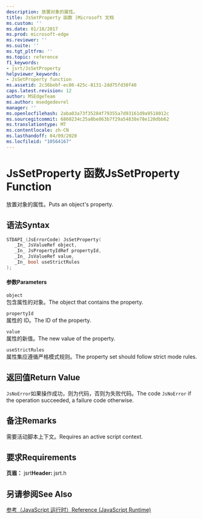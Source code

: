 ```yaml
---
description: 放置对象的属性。
title: JsSetProperty 函数 |Microsoft 文档
ms.custom: ''
ms.date: 01/18/2017
ms.prod: microsoft-edge
ms.reviewer: ''
ms.suite: ''
ms.tgt_pltfrm: ''
ms.topic: reference
f1_keywords:
- jsrt/JsSetProperty
helpviewer_keywords:
- JsSetProperty function
ms.assetid: 2c36bebf-ec86-425c-8131-2dd75fd30f40
caps.latest.revision: 12
author: MSEdgeTeam
ms.author: msedgedevrel
manager: ''
ms.openlocfilehash: 2aba03a73f35284f79355a7d93161d9a9518012c
ms.sourcegitcommit: 6860234c25a8be863b7f29a54838e78e120dbb62
ms.translationtype: MT
ms.contentlocale: zh-CN
ms.lasthandoff: 04/09/2020
ms.locfileid: "10564167"
---
```

# <span data-ttu-id="40e9a-103">JsSetProperty 函数</span><span class="sxs-lookup"><span data-stu-id="40e9a-103">JsSetProperty Function</span></span>
<span data-ttu-id="40e9a-104">放置对象的属性。</span><span class="sxs-lookup"><span data-stu-id="40e9a-104">Puts an object's property.</span></span>  
  
## <span data-ttu-id="40e9a-105">语法</span><span class="sxs-lookup"><span data-stu-id="40e9a-105">Syntax</span></span>  
  
```cpp  
STDAPI_(JsErrorCode) JsSetProperty(  
   _In_ JsValueRef object,  
   _In_ JsPropertyIdRef propertyId,  
   _In_ JsValueRef value,  
   _In_ bool useStrictRules  
);  
```  
  
#### <span data-ttu-id="40e9a-106">参数</span><span class="sxs-lookup"><span data-stu-id="40e9a-106">Parameters</span></span>  
 `object`  
 <span data-ttu-id="40e9a-107">包含属性的对象。</span><span class="sxs-lookup"><span data-stu-id="40e9a-107">The object that contains the property.</span></span>  
  
 `propertyId`  
 <span data-ttu-id="40e9a-108">属性的 ID。</span><span class="sxs-lookup"><span data-stu-id="40e9a-108">The ID of the property.</span></span>  
  
 `value`  
 <span data-ttu-id="40e9a-109">属性的新值。</span><span class="sxs-lookup"><span data-stu-id="40e9a-109">The new value of the property.</span></span>  
  
 `useStrictRules`  
 <span data-ttu-id="40e9a-110">属性集应遵循严格模式规则。</span><span class="sxs-lookup"><span data-stu-id="40e9a-110">The property set should follow strict mode rules.</span></span>  
  
## <span data-ttu-id="40e9a-111">返回值</span><span class="sxs-lookup"><span data-stu-id="40e9a-111">Return Value</span></span>  
 <span data-ttu-id="40e9a-112">`JsNoError`如果操作成功，则为代码，否则为失败代码。</span><span class="sxs-lookup"><span data-stu-id="40e9a-112">The code `JsNoError` if the operation succeeded, a failure code otherwise.</span></span>  
  
## <span data-ttu-id="40e9a-113">备注</span><span class="sxs-lookup"><span data-stu-id="40e9a-113">Remarks</span></span>  
 <span data-ttu-id="40e9a-114">需要活动脚本上下文。</span><span class="sxs-lookup"><span data-stu-id="40e9a-114">Requires an active script context.</span></span>  
  
## <span data-ttu-id="40e9a-115">要求</span><span class="sxs-lookup"><span data-stu-id="40e9a-115">Requirements</span></span>  
 <span data-ttu-id="40e9a-116">**页眉：** jsrt</span><span class="sxs-lookup"><span data-stu-id="40e9a-116">**Header:** jsrt.h</span></span>  
  
## <span data-ttu-id="40e9a-117">另请参阅</span><span class="sxs-lookup"><span data-stu-id="40e9a-117">See Also</span></span>  
 [<span data-ttu-id="40e9a-118">参考（JavaScript 运行时）</span><span class="sxs-lookup"><span data-stu-id="40e9a-118">Reference (JavaScript Runtime)</span></span>](../chakra-hosting/reference-javascript-runtime.md)